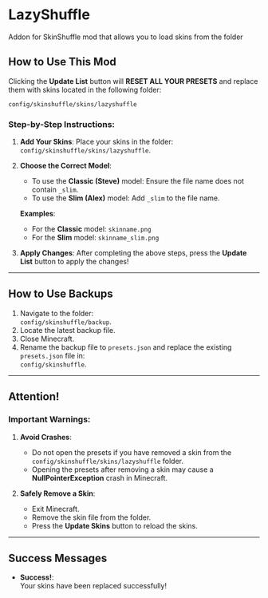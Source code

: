 # LazyShuffle
Addon for SkinShuffle mod that allows you to load skins from the folder

## How to Use This Mod

Clicking the **Update List** button will **RESET ALL YOUR PRESETS** and replace them with skins located in the following folder:

`config/skinshuffle/skins/lazyshuffle`

### Step-by-Step Instructions:

1. **Add Your Skins**:
   Place your skins in the folder:  
   `config/skinshuffle/skins/lazyshuffle`.

2. **Choose the Correct Model**:
   - To use the **Classic (Steve)** model: Ensure the file name does not contain `_slim`.
   - To use the **Slim (Alex)** model: Add `_slim` to the file name.

   **Examples**:
   - For the **Classic** model: `skinname.png`
   - For the **Slim** model: `skinname_slim.png`

3. **Apply Changes**:
   After completing the above steps, press the **Update List** button to apply the changes!

---

## How to Use Backups

1. Navigate to the folder:  
   `config/skinshuffle/backup`.
2. Locate the latest backup file.
3. Close Minecraft.
4. Rename the backup file to `presets.json` and replace the existing `presets.json` file in:  
   `config/skinshuffle`.

---

## Attention!

### Important Warnings:
1. **Avoid Crashes**:
   - Do not open the presets if you have removed a skin from the `config/skinshuffle/skins/lazyshuffle` folder.
   - Opening the presets after removing a skin may cause a **NullPointerException** crash in Minecraft.

2. **Safely Remove a Skin**:
   - Exit Minecraft.
   - Remove the skin file from the folder.
   - Press the **Update Skins** button to reload the skins.

---

## Success Messages

- **Success!**:  
  Your skins have been replaced successfully!

